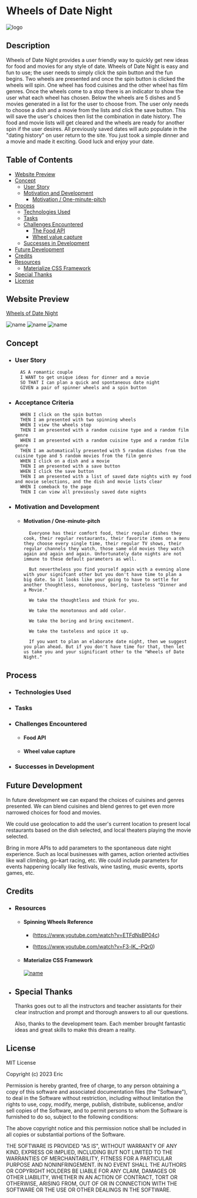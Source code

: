 # Wheels of Date Night 

![logo](assets/images/WoDN-Logo%20-%20small.png)

## Description

Wheels of Date Night provides a user friendly way to quickly get new ideas for food and movies for any style of date. Wheels of Date Night is easy and fun to use; the user needs to simply click the spin button and the fun begins. Two wheels are presented and once the spin button is clicked the wheels will spin. One wheel has food cuisines and the other wheel has film genres. Once the wheels come to a stop there is an indicator to show the user what each wheel has chosen. Below the wheels are 5 dishes and 5 movies generated in a list for the user to choose from. The user only needs to choose a dish and a movie from the lists and click the save button. This will save the user's choices then list the combination in date history. The food and movie lists will get cleared and the wheels are ready for another spin if the user desires. All previously saved dates will auto populate in the "dating history" on user return to the site. You just took a simple dinner and a movie and made it exciting. Good luck and enjoy your date.

## Table of Contents
- [Website Preview](#website-preview)
- [Concept](#concept)
    - [User Story](#user-story)
    - [Motivation and Development](#motivation-and-development)
        - [Motivation / One-minute-pitch](#motivation--one-minute-pitch)
- [Process](#process)
    - [Technologies Used](#technologies-used)
    - [Tasks](#tasks)
    - [Challenges Encountered](#challenges-encountered)
        - [The Food API](#the-food-api)
        - [Wheel value capture](#wheel-value-capture)
    - [Successes in Development](#successes-in-development)
- [Future Development](#future-development)
- [Credits](#credits)
- [Resources](#resources)
    - [Materialize CSS Framework](#materialize-css-framework)
- [Special Thanks](#special-thanks)
- [License](#license)

## Website Preview

[Wheels of Date Night](https://esbev.github.io/project-1-collab/)

![name](assets/images/SS.jpg)
![name](assets/images/SSmed.jpg)
![name](assets/images/SSsmall.jpg)

## Concept

- ### User Story

        AS A romantic couple
        I WANT to get unique ideas for dinner and a movie
        SO THAT I can plan a quick and spontaneous date night
        GIVEN a pair of spinner wheels and a spin button

- ### Acceptance Criteria

        WHEN I click on the spin button
        THEN I am presented with two spinning wheels
        WHEN I view the wheels stop
        THEN I am presented with a random cuisine type and a random film genre
        WHEN I am presented with a random cuisine type and a random film genre
        THEN I am automatically presented with 5 random dishes from the cuisine type and 5 random movies from the film genre
        WHEN I click on a dish and a movie
        THEN I am presented with a save button
        WHEN I click the save button
        THEN I am presented with a list of saved date nights with my food and movie selections, and the dish and movie lists clear
        WHEN I comeback to the page
        THEN I can view all previously saved date nights

- ### Motivation and Development

    - #### Motivation / One-minute-pitch

            Everyone has their comfort food, their regular dishes they cook, their regular restaurants, their favorite items on a menu they choose every single time, their regular TV shows, their regular channels they watch, those same old movies they watch again and again and again. Unfortunately date nights are not immune to these default parameters as well.

            But nevertheless you find yourself again with a evening alone with your signifcant other but you don't have time to plan a big date. So it looks like your going to have to settle for another thoughtless, monotonous, boring, tasteless "Dinner and a Movie."

            We take the thoughtless and think for you.

            We take the monotonous and add color.

            We take the boring and bring excitement.

            We take the tasteless and spice it up.

            If you want to plan an elaborate date night, then we suggest you plan ahead. But if you don't have time for that, then let us take you and your significant other to the "Wheels of Date Night."


## Process

- ### Technologies Used

- ### Tasks

- ### Challenges Encountered

    - #### Food API

    - #### Wheel value capture

- ### Successes in Development

## Future Development

In future development we can expand the choices of cuisines and genres presented. We can blend cuisines and blend genres to get even more narrowed choices for food and movies.

We could use geolocation to add the user's current location to present local restaurants based on the dish selected, and local theaters playing the movie selected.

Bring in more APIs to add parameters to the spontaneous date night experience. Such as local businesses with games, action oriented activities like wall climbing, go-kart racing, etc. We could include parameters for events happening locally like festivals, wine tasting, music events, sports games, etc.

## Credits

- ### Resources

    - #### Spinning Wheels Reference

        - (https://www.youtube.com/watch?v=ETFdNsBP04c)

        - (https://www.youtube.com/watch?v=F3-lK_-PQr0)

    - #### Materialize CSS Framework

        [![name](assets/images/materialize.jpg)](https://materializecss.com//)

- ## Special Thanks

    Thanks goes out to all the instructors and teacher assistants for their clear instruction and prompt and thorough answers to all our questions.

    Also, thanks to the development team. Each member brought fantastic ideas and great skills to make this dream a reality.

## License

MIT License

Copyright (c) 2023 Eric

Permission is hereby granted, free of charge, to any person obtaining a copy
of this software and associated documentation files (the "Software"), to deal
in the Software without restriction, including without limitation the rights
to use, copy, modify, merge, publish, distribute, sublicense, and/or sell
copies of the Software, and to permit persons to whom the Software is
furnished to do so, subject to the following conditions:

The above copyright notice and this permission notice shall be included in all
copies or substantial portions of the Software.

THE SOFTWARE IS PROVIDED "AS IS", WITHOUT WARRANTY OF ANY KIND, EXPRESS OR
IMPLIED, INCLUDING BUT NOT LIMITED TO THE WARRANTIES OF MERCHANTABILITY,
FITNESS FOR A PARTICULAR PURPOSE AND NONINFRINGEMENT. IN NO EVENT SHALL THE
AUTHORS OR COPYRIGHT HOLDERS BE LIABLE FOR ANY CLAIM, DAMAGES OR OTHER
LIABILITY, WHETHER IN AN ACTION OF CONTRACT, TORT OR OTHERWISE, ARISING FROM,
OUT OF OR IN CONNECTION WITH THE SOFTWARE OR THE USE OR OTHER DEALINGS IN THE
SOFTWARE.